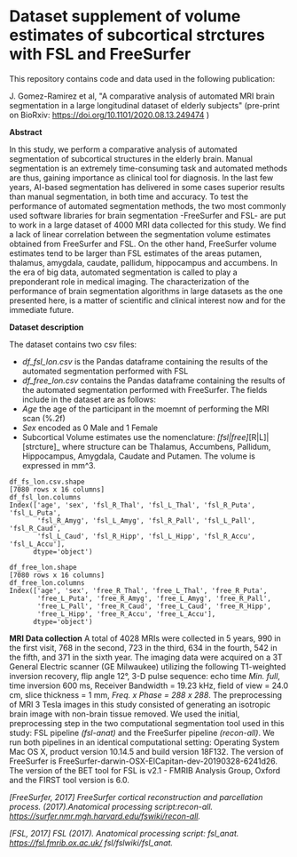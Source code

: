 # Dataset supplement of volume estimates of subcortical strctures with FSL and FreeSurfer
This repository contains code and data used in the following publication:

J. Gomez-Ramirez et al, "A comparative analysis of automated MRI brain segmentation in a large longitudinal dataset of elderly subjects" (pre-print on BioRxiv: https://doi.org/10.1101/2020.08.13.249474 )

**Abstract**

In this study, we perform a comparative analysis of automated segmentation of subcortical structures in the elderly brain. Manual segmentation is an extremely time-consuming task and automated methods are thus, gaining importance as clinical tool for diagnosis. In the last few years, AI-based segmentation has delivered in some cases superior results than manual segmentation, in both time and accuracy. 
To test the performance of automated segmentation methods, the two most commonly used software libraries for brain segmentation -FreeSurfer and FSL- are put to work in a large dataset of 4000 MRI data collected for this study.
We find a lack of linear correlation between the segmentation volume estimates obtained from FreeSurfer and FSL. On the other hand, FreeSurfer volume estimates tend to be larger than FSL estimates of the areas putamen, thalamus, amygdala, caudate, pallidum, hippocampus and accumbens.
In the era of big data, automated segmentation is called to play a preponderant role in medical imaging. The characterization of the performance of brain segmentation algorithms in large datasets as the one presented here, is a matter of scientific and clinical interest now and for the immediate future. 

**Dataset description**

The dataset contains two csv files: 
- *df_fsl_lon.csv* is the Pandas dataframe containing the results of the automated segmentation performed with FSL 
- *df_free_lon.csv* contains the  Pandas dataframe containing the results of the automated segmentation performed with FreeSurfer. 
The fields include in the dataset are as follows:
- _Age_ the age of the participant in the moemnt of performing the MRI scan (%.2f)
- _Sex_ encoded as 0 Male and 1 Female
- Subcortical Volume estimates use the nomenclature: _[fsl|free]_[R|L]|[strcture]_ where structure can be Thalamus, Accumbens, Pallidum, Hippocampus, Amygdala, Caudate and Putamen. The volume is expressed in mm^3.

```
df_fs_lon.csv.shape
[7080 rows x 16 columns]
df_fsl_lon.columns
Index(['age', 'sex', 'fsl_R_Thal', 'fsl_L_Thal', 'fsl_R_Puta', 'fsl_L_Puta',
       'fsl_R_Amyg', 'fsl_L_Amyg', 'fsl_R_Pall', 'fsl_L_Pall', 'fsl_R_Caud',
       'fsl_L_Caud', 'fsl_R_Hipp', 'fsl_L_Hipp', 'fsl_R_Accu', 'fsl_L_Accu'],
      dtype='object')
      
df_free_lon.shape
[7080 rows x 16 columns] 
df_free_lon.columns
Index(['age', 'sex', 'free_R_Thal', 'free_L_Thal', 'free_R_Puta',
       'free_L_Puta', 'free_R_Amyg', 'free_L_Amyg', 'free_R_Pall',
       'free_L_Pall', 'free_R_Caud', 'free_L_Caud', 'free_R_Hipp',
       'free_L_Hipp', 'free_R_Accu', 'free_L_Accu'],
      dtype='object')
```   
**MRI Data collection**
A total of 4028 MRIs were collected in 5 years, 990 in the first visit, 768 in the second, 723 in the third, 634 in the fourth, 542 in the fifth, and 371 in the sixth year. The imaging data were acquired on a 3T General Electric scanner (GE Milwaukee) utilizing the following T1-weighted inversion recovery, flip angle 12°, 3-D pulse sequence: echo time _Min. full_, time inversion 600 ms, Receiver Bandwidth = 19.23 kHz, field of view = 24.0 cm, slice thickness = 1 mm, _Freq. x Phase = 288 x 288_.
The preprocessing of MRI 3 Tesla images in this study consisted of generating an isotropic brain image with non-brain tissue removed. We used the initial, preprocessing step in the two computational segmentation tool used in this study: FSL pipeline _(fsl-anat)_ and the FreeSurfer pipeline _(recon-all)_. 
We run both pipelines in an identical computational setting: Operating System Mac OS X, product version 10.14.5 and build version 18F132. The version of FreeSurfer is FreeSurfer-darwin-OSX-ElCapitan-dev-20190328-6241d26. The version of the BET tool for FSL is v2.1 - FMRIB Analysis Group, Oxford and the FIRST tool version is 6.0.

_[FreeSurfer, 2017] FreeSurfer cortical reconstruction and parcellation process. (2017).Anatomical processing script:recon-all.
https://surfer.nmr.mgh.harvard.edu/fswiki/recon-all._

_[FSL, 2017] FSL (2017). Anatomical processing script: fsl_anat. https://fsl.fmrib.ox.ac.uk/
fsl/fslwiki/fsl_anat._ 
